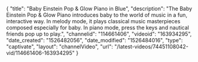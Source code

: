 {
    "title": "Baby Einstein Pop & Glow Piano in Blue",
    "description": "The Baby Einstein Pop & Glow Piano introduces baby to the world of music in a fun, interactive way. In melody mode, it plays classical music masterpieces composed especially for baby. In piano mode, press the keys and nautical friends pop up to play.",
    "channelid": "114661406",
    "videoid": "163934295",
    "date_created": "1526482056",
    "date_modified": "1526484016",
    "type": "captivate",
    "layout": "channelVideo",
    "url": "\/latest-videos\/74451108042-vid\/114661406-163934295"
}